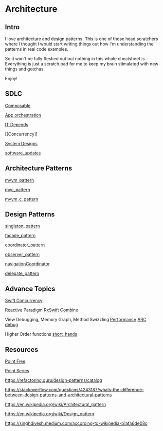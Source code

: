 

# Architecture

## Intro

I love architecture and design patterns.
This is one of those head scratchers where I thought I would start writing things out how I'm understanding the patterns in real code examples.

So it won't be fully fleshed out but nothing in this whole cheatsheet is. Everything is just a scratch pad for me to keep my brain stimulated with new things and gotchas.

Enjoy!

## SDLC

[Composable](composable/ReadMe_composable.md)

[App orchestration](orchestration.md)

[IT Depends](it_Depends.md)

[[Concurrency]]

[System Designs](system_designs.md)

[software_updates](software_updates.md)

## Architecture Patterns

[mvvm_pattern](mvvm_pattern.md)

[mvc_pattern](mvc_pattern.md)

[mvvm_c_pattern](mvvm_c_pattern.md)

##  Design Patterns

[singleton_pattern](singleton_pattern.md)

[facade_pattern](facade_pattern.md)

[coordinator_pattern](coordinator_pattern.md)

[observer_pattern](observer_pattern.md)

[navigationCoordinator](navigationCoordinator.md)

[delegate_pattern](delegate_pattern.md)



## Advance Topics

[Swift Concurrency](ios/concurrency/Readme_concurrency.md)

Reactive Paradigm 
[RxSwift](ios/rxSwift/README_rxSwift.md)
[Combine](ios/combine/ReadMe_combine.md)

View Debugging, Memory Graph, Method Swizzling
[Performance](ios/xcode/performance.md)
[ARC](ios/lifecycle/arc.md)
[debug](ios/xcode/debug.md)

Higher Order functions [short_hands](ios/swift/short_hands.md)

## Resources

[Point Free](https://www.pointfree.co/collections/composable-architecture)

[Point Series](https://www.pointfree.co)

https://refactoring.guru/design-patterns/catalog

https://stackoverflow.com/questions/4243187/whats-the-difference-between-design-patterns-and-architectural-patterns

https://en.wikipedia.org/wiki/Architectural_pattern

https://en.wikipedia.org/wiki/Design_pattern

https://singhdivesh.medium.com/according-to-wikipedia-b1afa6de08c

